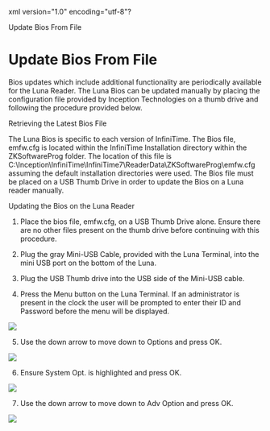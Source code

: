 xml version="1.0" encoding="utf-8"?





Update Bios From File




# Update Bios From File

Bios updates which include additional functionality are periodically available for the Luna Reader. The Luna Bios can be updated manually by placing the configuration file provided by Inception Technologies on a thumb drive and following the procedure provided below.

Retrieving the Latest Bios File

The Luna Bios is specific to each version of InfiniTime. The Bios file, emfw.cfg is located within the InfiniTime Installation directory within the ZKSoftwareProg folder. The location of this file is C:\Inception\InfiniTime\InfiniTime7\ReaderData\ZKSoftwareProg\emfw.cfg assuming the default installation directories were used. The Bios file must be placed on a USB Thumb Drive in order to update the Bios on a Luna reader manually.

Updating the Bios on the Luna Reader

1. Place the bios file, emfw.cfg, on a USB Thumb Drive alone. Ensure there are no other files present on the thumb drive before continuing with this procedure.

2. Plug the gray Mini-USB Cable, provided with the Luna Terminal, into the mini USB port on the bottom of the Luna.

3. Plug the USB Thumb drive into the USB side of the Mini-USB cable.

4. Press the Menu button on the Luna Terminal. If an administrator is present in the clock the user will be prompted to enter their ID and Password before the menu will be displayed.

![](/img/image-404.png)

5. Use the down arrow to move down to Options and press OK.

![](/img/image-404.png)

6. Ensure System Opt. is highlighted and press OK.

![](/img/image-404.png)

7. Use the down arrow to move down to Adv Option and press OK.

![](/img/image-404.png)